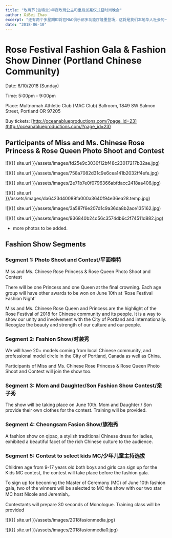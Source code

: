 ```yaml
---
title: "玫瑰节(波特兰)华裔玫瑰公主和皇后加冕仪式暨时尚晚会"
author: XiBei Zhao
excerpt: "还有两个多星期即将在MAC俱乐部多功能厅隆重登场，这将是我们本地华人社会的一件大事，Kerry倾力将多年在业内积累的资源投放到这项活动当中，经由专业人士打造的成果已经初见倪端，下面的一组照片就是第一场拍照活动中的作品，照片上的主人公都是我们社区的孩子们，她们就是平时在您身边活蹦乱跳的黄毛丫头。在活动中，孩子们相互看到的彼此的美丽，家长们看到自己调皮孩子公主的一面，教练老师则是看到孩子脸上满满的自信，我们社区则是感受到孩子们的天地更加多姿多彩。"
date: "2018-06-10"
---
```


# Rose Festival Fashion Gala & Fashion Show Dinner (Portland Chinese Community)

Date: 6/10/2018 (Sunday)

Time: 5:00pm - 9:00pm

Place: Multnomah Athletic Club (MAC Club) Ballroom, 1849 SW Salmon Street, Portland OR 97205

Buy tickets: [http://oceanablueproductions.com/?page_id=23](http://oceanablueproductions.com/?page_id=23)

## Participants of Miss and Ms. Chinese Rose Princess & Rose Queen Photo Shoot and Contest

![]({{ site.url }}/assets/images/fd25e9c3030f12bf48c23017217b32ae.jpg)

![]({{ site.url }}/assets/images/758a7082d31c9e6cea141b2032ff4efe.jpg)

![]({{ site.url }}/assets/images/2e71b7e0f0796366abfdacc2418aa406.jpg)

![]({{ site.url }}/assets/images/da6423d40089fa000a3640f94e36ea28.temp.jpg)

![]({{ site.url }}/assets/images/3a587f6e207d1c9a36da8b2ace135162.jpg)

![]({{ site.url }}/assets/images/936840b24d56c3574db6c2f74511d882.jpg)

* more photos to be added.

## Fashion Show Segments

### Segment 1: Photo Shoot and Contest/平面模特

Miss and Ms. Chinese Rose Princess & Rose Queen Photo Shoot and Contest

There will be one Princess and one Queen at the ﬁnal crowning. Each age group will have other awards to be won on June 10th at ‘Rose Festival Fashion Night’

Miss and Ms. Chinese Rose Queen and Princess are the highlight of the Rose Festival of 2018 for Chinese community and its people. It is a way to show our unity and involvement with the City of Portland and internationally. Recogize the beauty and strength of our culture and our people.

### Segment 2: Fashion Show/时装秀

We will have 20+ models coming from local Chinese community, and professional model circle in the City of Portland, Canada as well as China.

Participants of Miss and Ms. Chinese Rose Princess & Rose Queen Photo Shoot and Contest will join the show too.

### Segment 3: Mom and Daughter/Son Fashion Show Contest/亲子秀

The show will be taking place on June 10th. Mom and Daughter / Son provide their own clothes for the contest. Training will be provided.

### Segment 4: Cheongsam Fasion Show/旗袍秀

A fashion show on qipao, a stylish traditional Chinese dress for ladies, exhibited a beautiful facet of the rich Chinese culture to the audience.

### Segment 5: Contest to select kids MC/少年儿童主持选拔

Children age from 9-17 years old both boys and girls can sign up for the Kids MC contest, the contest will take place before the fashion gala.

To sign up for becoming the Master of Ceremony (MC) of June 10th fashion gala, two of the winners will be selected to MC the show with our two star MC host Nicole and Jeremiah。

Contestants will prepare 30 seconds of Monologue. Training class will be provided

![]({{ site.url }}/assets/images/2018fasionmedia.jpg)

![]({{ site.url }}/assets/images/2018fasionmedia0.jpg)
